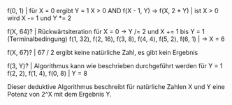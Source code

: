 f(0, 1)                             | für X = 0 ergibt Y = 1
X > 0 AND f(X - 1, Y) → f(X, 2 * Y) | ist X > 0 wird X -= 1 und Y *= 2

f(X, 64)?                           | Rückwärtsiteration für X = 0 → Y /= 2 und X += 1 bis Y = 1 (Terminalbedingung)
f(1, 32), f(2, 16),
f(3, 8), f(4, 4),
f(5, 2), f(6, 1)                    | →  X = 6

f(X, 67)?                           | 67 / 2 ergibt keine natürliche Zahl, es gibt kein Ergebnis

f(3, Y)?                            | Algorithmus kann wie beschrieben durchgeführt werden für Y = 1
f(2, 2), f(1, 4), f(0, 8)           | Y = 8

Dieser deduktive Algorithmus beschreibt für natürliche Zahlen X und Y eine Potenz von 2^X mit dem Ergebnis Y.